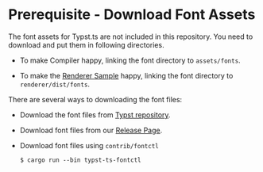 
# Prerequisite - Download Font Assets

The font assets for Typst.ts are not included in this repository. You need to download and put them in following directories.

+ To make Compiler happy, linking the font directory to `assets/fonts`.

+ To make the [Renderer Sample](https://github.com/Myriad-Dreamin/typst.ts/blob/9f9295cf130092f9719d771f3969914967265f2a/renderer/src/driver/main.ts#L27-L34) happy, linking the font directory to `renderer/dist/fonts`.

There are several ways to downloading the font files:

+ Download the font files from [Typst repository](https://github.com/typst/typst/tree/main/assets/fonts).

+ Download font files from our [Release Page](https://github.com/Myriad-Dreamin/typst.ts/releases/tag/v0.1.0).

+ Download font files using `contrib/fontctl`
  ```shell
  $ cargo run --bin typst-ts-fontctl
  ```
